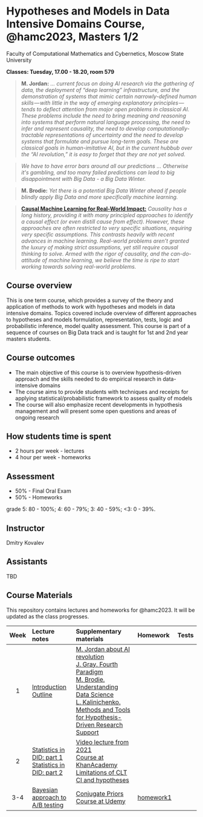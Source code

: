 # Hypotheses and Models in Data Intensive Domains Course, @hamc2023, Masters 1/2
Faculty of Computational Mathematics and Cybernetics, Moscow State University

**Classes: Tuesday, 17.00 - 18.20, room 579**

  > **M. Jordan:** *... current focus on doing AI research via the gathering of data, the deployment of “deep learning” infrastructure, and the demonstration of systems that mimic certain narrowly-defined human skills — with little in the way of emerging explanatory principles —  tends to deflect attention from major open problems in classical AI. These problems include the need to bring meaning and reasoning into systems that perform natural language processing, the need to infer and represent causality, the need to develop computationally-tractable representations of uncertainty and the need to develop systems that formulate and pursue long-term goals. These are classical goals in human-imitative AI, but in the current hubbub over the “AI revolution,” it is easy to forget that they are not yet solved.*

 > *We have to have error bars around all our predictions ... Otherwise it's gambling, and too many failed predictions can lead to big disappointment with Big Data - a Big Data Winter.*
 
 > **M. Brodie:** *Yet there is a potential Big Data Winter ahead if people blindly apply Big Data and more specifically machine learning.*

 > **[Causal Machine Learning for Real-World Impact:](https://nips.cc/virtual/2022/workshop/49992)** *Causality has a long history, providing it with many principled approaches to identify a causal effect (or even distill cause from effect). However, these approaches are often restricted to very specific situations, requiring very specific assumptions. This contrasts heavily with recent advances in machine learning. Real-world problems aren’t granted the luxury of making strict assumptions, yet still require causal thinking to solve. Armed with the rigor of causality, and the can-do-attitude of machine learning, we believe the time is ripe to start working towards solving real-world problems.*

## Course overview
This is one term course, which provides a survey of the theory and application of methods to work with hypotheses and models in data intensive domains. Topics covered include overview of different approaches to hypotheses and models formulation, representation, tests, logic and probabilistic inference, model quality assessment.
This course is part of a sequence of courses on Big Data track and is taught for 1st and 2nd year masters students.


## Course outcomes
- The main objective of this course is to overview hypothesis-driven approach and the skills needed to do empirical research in data-intensive domains 
- The course aims to provide students with techniques and receipts for applying statistical/probabilistic framework to assess quality of models 
- The course will also emphasize recent developments in hypothesis management and will present some open questions and areas of ongoing research

## How students time is spent
- 2 hours per week - lectures
- 4 hour per week - homeworks

## Assessment
- 50% - Final Oral Exam
- 50% - Homeworks

grade
5: 80 - 100%; 
4: 60 - 79%;
3: 40 - 59%;
<3: 0 - 39%.

## Instructor
Dmitry Kovalev

## Assistants
TBD

## Course Materials
This repository contains lectures and homeworks for @hamc2023. It will be updated as the class progresses.

| Week | Lecture notes | Supplementary materials | Homework | Tests |
|:------:|:----------|:----------|:----------|-------|
|1| [Introduction](./lectures/intro.pdf) <br> [Outline](./lectures/hamc_outline.pdf)| [M. Jordan about AI revolution](https://medium.com/@mijordan3/artificial-intelligence-the-revolution-hasnt-happened-yet-5e1d5812e1e7) <br> [J. Gray. Fourth Paradigm](https://www.microsoft.com/en-us/research/publication/fourth-paradigm-data-intensive-scientific-discovery/) <br> [M. Brodie. Understanding Data Science](https://www.researchgate.net/publication/285586313_Understanding_Data_Science_An_Emerging_Discipline_for_Data-Intensive_Discovery) <br> [L. Kalinichenko. Methods and Tools for Hypothesis-Driven Research Support](http://synthesis.ipi.ac.ru/synthesis/staff/dmkovalev/15ia-hypoth.pdf)|||
|2| [Statistics in DID: part 1](./lectures/L01_ham_statistics.ipynb) <br> [Statistics in DID: part 2](./lectures/L02_freq_bayes.ipynb) | [Video lecture from 2021](./supplementary/statistics_2021_course.mp4) <br> [Course at KhanAcademy](https://www.khanacademy.org/math/statistics-probability) <br> [Limitations of CLT](https://stats.stackexchange.com/questions/61798/example-of-distribution-where-large-sample-size-is-necessary-for-central-limit-t/61849#61849) <br> [CI and hypotheses](http://www.mit.edu/~6.s085/notes/lecture2.pdf) |||
|3-4| [Bayesian approach to A/B testing](./lectures/L03_bayes.ipynb) | [Conjugate Priors](https://www.cs.ubc.ca/labs/lci/mlrg/slides/Conjugate.pdf) <br> [Course at Udemy](https://www.udemy.com/course/bayesian-machine-learning-in-python-ab-testing)  |  [homework1](./homeworks/hypoth_hw1.ipynb) ||